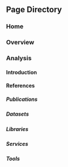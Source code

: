
## Page Directory

### Home

### Overview

### Analysis

#### Introduction

#### References

##### Publications
##### Datasets
##### Libraries
##### Services
##### Tools

